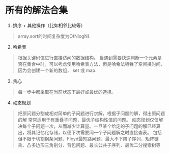 # 所有的解法合集

1. 排序  + 其他操作（比如相邻比较等）
> array.sort的时间复杂度为O(NlogN).

2. 哈希表
> 根据关键码值进行直接访问的数据结构。
> 当遇到需要快速判断一个元素是否在集合中时，可以考虑使用哈希表方法，但是哈希法牺牲了空间换时间，因为会创建一个新的数组， set 或 map.

3. 贪心
> 每一步中都采取在当前状态下最好或最优的选择。

4. 动态规划
> 把原问题分割成相对简单的子问题进行求解，根据子问题的解，得出原问题的解
> 常常适用于有重叠子问题，最优子结构性值的问题。
> 动态规划仅仅解决每个子问题一次，从而减少计算量。一旦某个给定的子问题的解已经算出，将其记忆化存储，以便下次需要同一个子问题解之时直接查表。
> 包括但不限于切割钢条问题、Floyd最短路问题、最大不下降子序列、矩阵链乘、凸多边形三角剖分、背包问题、最长公共子序列、最优二分搜索树等